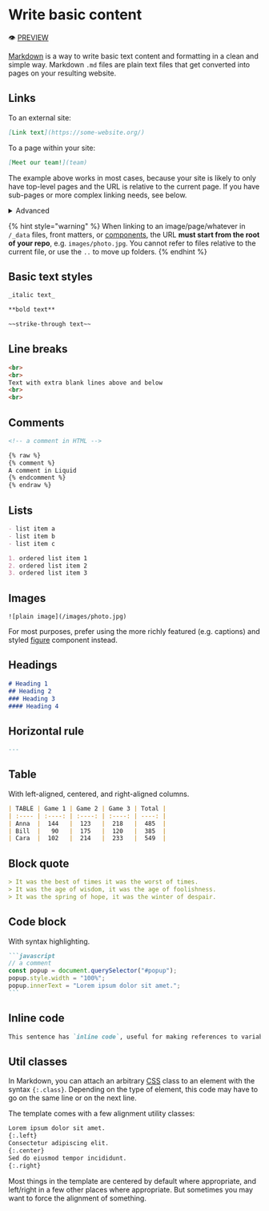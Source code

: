# Write basic content

:eye: [PREVIEW](https://greenelab.github.io/lab-website-template/testbed#basic-formatting)

[Markdown](https://commonmark.org/help/) is a way to write basic text content and formatting in a clean and simple way. Markdown `.md` files are plain text files that get converted into pages on your resulting website.

## Links

To an external site:

```markdown
[Link text](https://some-website.org/)
```

To a page within your site:

```markdown
[Meet our team!](team)
```

The example above works in most cases, because your site is likely to only have top-level pages and the URL is relative to the current page. If you have sub-pages or more complex linking needs, see below.

<details>

<summary>Advanced</summary>

You can of course use any [standard path syntax](https://www.w3schools.com/html/html\_filepaths.asp):

```markdown
Page/photo located in same folder as current page (i.e. a sub-page)
[Link text](page)
[Link text](photo.jpg)

Photo located in sub-folder of current page
[Link text](assets/photo.jpg)

Photo located in folder one level up from current page
[Link text](../photo.jpg)

Page/sub-page, starting from root of website
[Link text](/page)
[Link text](/page/sub-page)
```

But note that if you're writing a link relative to root (starting it with a `/`), and [the URL you set up](../getting-started/set-up-your-url.md) is not at root, e.g. `github.io/your-lab-website`, you'll need to prepend a "baseurl":

```markdown
Manually prepend baseurl
[Link text](/your-lab-website/page/sub-page)

Jekyll automatically prepends the right baseurl
[Link text]({{ "/page/sub-page" | relative_url }})
[Link text]({% raw %}
{% link page/sub-page/index.md %}
{% endraw %})
```

</details>

{% hint style="warning" %}
When linking to an image/page/whatever in `/_data` files, front matters, or [components](components/), the URL **must start from the root of your repo**, e.g. `images/photo.jpg`. You cannot refer to files relative to the current file, or use the `..` to move up folders.
{% endhint %}

## **Basic text styles**

```markdown
_italic text_
```

```markdown
**bold text**
```

```markdown
~~strike-through text~~
```

## **Line breaks**

```html
<br>
<br>
Text with extra blank lines above and below
<br>
<br>
```

## **Comments**

```markdown
<!-- a comment in HTML -->

{% raw %}
{% comment %}
A comment in Liquid
{% endcomment %}
{% endraw %}
```

## **Lists**

```markdown
- list item a
- list item b
- list item c
```

```markdown
1. ordered list item 1
2. ordered list item 2
3. ordered list item 3
```

## Images

```
![plain image](/images/photo.jpg)
```

For most purposes, prefer using the more richly featured (e.g. captions) and styled [figure](components/figure.md) component instead.

## **Headings**

```markdown
# Heading 1
## Heading 2
### Heading 3
#### Heading 4
```

## **Horizontal rule**

```markdown
---
```

## **Table**

With left-aligned, centered, and right-aligned columns.

```markdown
| TABLE | Game 1 | Game 2 | Game 3 | Total |
| :---- | :----: | :----: | :----: | ----: |
| Anna  |  144   |  123   |  218   |  485  |
| Bill  |   90   |  175   |  120   |  385  |
| Cara  |  102   |  214   |  233   |  549  |
```

## **Block quote**

```markdown
> It was the best of times it was the worst of times.
> It was the age of wisdom, it was the age of foolishness.
> It was the spring of hope, it was the winter of despair.
```

## **Code block**

With syntax highlighting.

````markdown
```javascript
// a comment
const popup = document.querySelector("#popup");
popup.style.width = "100%";
popup.innerText = "Lorem ipsum dolor sit amet.";
```
````

## **Inline code**

```markdown
This sentence has `inline code`, useful for making references to variables, packages, versions, etc. within a sentence.
```

## **Util classes**

In Markdown, you can attach an arbitrary [CSS](../advanced/background-knowledge.md) class to an element with the syntax `{:.class}`. Depending on the type of element, this code may have to go on the same line or on the next line.

The template comes with a few alignment utility classes:

```markdown
Lorem ipsum dolor sit amet.
{:.left}
Consectetur adipiscing elit.
{:.center}
Sed do eiusmod tempor incididunt.
{:.right}
```

Most things in the template are centered by default where appropriate, and left/right in a few other places where appropriate. But sometimes you may want to force the alignment of something.
